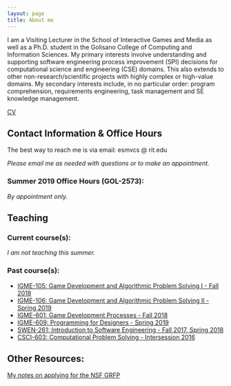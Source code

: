 ```yaml
---
layout: page
title: About me
---
```


I am a Visiting Lecturer in the School of Interactive Games and Media as well as a Ph.D. student in the Golisano College of Computing and Information Sciences. My primary interests involve understanding and supporting software engineering process improvement (SPI) decisions for computational science and engineering (CSE) domains. This also extends to other non-research/scientific projects with highly complex or high-value domains. My secondary interests include, in no particular order: program comprehension, requirements engineering, task management and SE knowledge management.

[CV](CV.pdf)

## Contact Information & Office Hours
The best way to reach me is via email: esmvcs @ rit.edu

*Please email me as needed with questions or to make an appointment.*

### Summer 2019 Office Hours (GOL-2573):
*By appointment only.*


## Teaching

### Current course(s):
*I am not teaching this summer.*

### Past course(s):
- <a href="oldCourseInfo/igme105-05-08-schedule-fall-2181.html" target="_blank">IGME-105: Game Development and Algorithmic Problem Solving I - Fall 2018</a>
- <a href="oldCourseInfo/IGME106_Course_Schedule_2185.htm" target="_blank">IGME-106: Game Development and Algorithmic Problem Solving II - Spring 2019</a>
- <a href="oldCourseInfo/IGME601_2181_Schedule.pdf" target="_blank">IGME-601: Game Development Processes - Fall 2018</a>
 - <a href="oldCourseInfo/IGME609_Course_Schedule_2185.htm" target="_blank">IGME-609: Programming for Designers - Spring 2019</a>
- <a href="http://www.se.rit.edu/~swen-261/" target="_blank">SWEN-261: Introduction to Software Engineering - Fall 2017, Spring 2018</a>
- <a href= "https://www.cs.rit.edu/~csci603/syllabus.html" target="_blank">CSCI-603: Computational Problem Solving - Intersession 2016</a>

## Other Resources:
[My notes on applying for the NSF GRFP](GRFP/GRFP.md)
